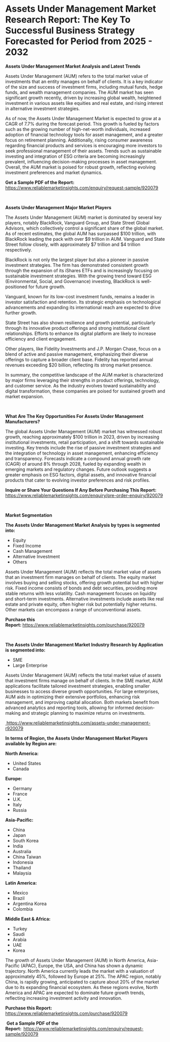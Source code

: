 <p><h1>Assets Under Management Market Research Report: The Key To Successful Business Strategy Forecasted for Period from 2025 - 2032</h1></p><p><strong>Assets Under Management Market Analysis and Latest Trends</strong></p>
<p><p>Assets Under Management (AUM) refers to the total market value of investments that an entity manages on behalf of clients. It is a key indicator of the size and success of investment firms, including mutual funds, hedge funds, and wealth management companies. The AUM market has seen significant growth recently, driven by increasing global wealth, heightened investment in various assets like equities and real estate, and rising interest in alternative investment strategies.</p><p>As of now, the Assets Under Management Market is expected to grow at a CAGR of 7.7% during the forecast period. This growth is fueled by factors such as the growing number of high-net-worth individuals, increased adoption of financial technology tools for asset management, and a greater focus on retirement planning. Additionally, rising consumer awareness regarding financial products and services is encouraging more investors to seek professional management of their assets. Trends such as sustainable investing and integration of ESG criteria are becoming increasingly prevalent, influencing decision-making processes in asset management. Overall, the AUM market is poised for robust growth, reflecting evolving investment preferences and market dynamics.</p></p>
<p><strong>Get a Sample PDF of the Report:&nbsp;</strong> <a href="https://www.reliablemarketinsights.com/enquiry/request-sample/920079?utm_campaign=3325&utm_medium=2&utm_source=Github&utm_content=ia&utm_term=17042025&utm_id=assets-under-management">https://www.reliablemarketinsights.com/enquiry/request-sample/920079</a></p>
<p>&nbsp;</p>
<p><strong>Assets Under Management Major Market Players</strong></p>
<p><p>The Assets Under Management (AUM) market is dominated by several key players, notably BlackRock, Vanguard Group, and State Street Global Advisors, which collectively control a significant share of the global market. As of recent estimates, the global AUM has surpassed $100 trillion, with BlackRock leading the pack with over $9 trillion in AUM. Vanguard and State Street follow closely, with approximately $7 trillion and $4 trillion respectively.</p><p>BlackRock is not only the largest player but also a pioneer in passive investment strategies. The firm has demonstrated consistent growth through the expansion of its iShares ETFs and is increasingly focusing on sustainable investment strategies. With the growing trend toward ESG (Environmental, Social, and Governance) investing, BlackRock is well-positioned for future growth.</p><p>Vanguard, known for its low-cost investment funds, remains a leader in investor satisfaction and retention. Its strategic emphasis on technological advancements and expanding its international reach are expected to drive further growth.</p><p>State Street has also shown resilience and growth potential, particularly through its innovative product offerings and strong institutional client relationships. Efforts to enhance its digital platform are likely to increase efficiency and client engagement.</p><p>Other players, like Fidelity Investments and J.P. Morgan Chase, focus on a blend of active and passive management, emphasizing their diverse offerings to capture a broader client base. Fidelity has reported annual revenues exceeding $20 billion, reflecting its strong market presence.</p><p>In summary, the competitive landscape of the AUM market is characterized by major firms leveraging their strengths in product offerings, technology, and customer service. As the industry evolves toward sustainability and digital transformation, these companies are poised for sustained growth and market expansion.</p></p>
<p>&nbsp;</p>
<p><strong>What Are The Key Opportunities For Assets Under Management Manufacturers?</strong></p>
<p><p>The global Assets Under Management (AUM) market has witnessed robust growth, reaching approximately $100 trillion in 2023, driven by increasing institutional investments, retail participation, and a shift towards sustainable investing. Key trends include the rise of passive investment strategies and the integration of technology in asset management, enhancing efficiency and transparency. Forecasts indicate a compound annual growth rate (CAGR) of around 8% through 2028, fueled by expanding wealth in emerging markets and regulatory changes. Future outlook suggests a greater emphasis on ESG factors, digital assets, and innovative financial products that cater to evolving investor preferences and risk profiles.</p></p>
<p><strong>Inquire or Share Your Questions If Any Before Purchasing This Report:</strong> <a href="https://www.reliablemarketinsights.com/enquiry/pre-order-enquiry/920079?utm_campaign=3325&utm_medium=2&utm_source=Github&utm_content=ia&utm_term=17042025&utm_id=assets-under-management">https://www.reliablemarketinsights.com/enquiry/pre-order-enquiry/920079</a></p>
<p>&nbsp;</p>
<p><strong>Market Segmentation</strong></p>
<p><strong>The Assets Under Management Market Analysis by types is segmented into:</strong></p>
<p><ul><li>Equity</li><li>Fixed Income</li><li>Cash Management</li><li>Alternative Investment</li><li>Others</li></ul></p>
<p><p>Assets Under Management (AUM) reflects the total market value of assets that an investment firm manages on behalf of clients. The equity market involves buying and selling stocks, offering growth potential but with higher risk. Fixed income consists of bonds and debt securities, providing more stable returns with less volatility. Cash management focuses on liquidity and short-term investments. Alternative investments include assets like real estate and private equity, often higher risk but potentially higher returns. Other markets can encompass a range of unconventional assets.</p></p>
<p><strong>Purchase this Report:&nbsp;</strong><a href="https://www.reliablemarketinsights.com/purchase/920079?utm_campaign=3325&utm_medium=2&utm_source=Github&utm_content=ia&utm_term=17042025&utm_id=assets-under-management">https://www.reliablemarketinsights.com/purchase/920079</a></p>
<p>&nbsp;</p>
<p><strong>The Assets Under Management Market Industry Research by Application is segmented into:</strong></p>
<p><ul><li>SME</li><li>Large Enterprise</li></ul></p>
<p><p>Assets Under Management (AUM) reflects the total market value of assets that investment firms manage on behalf of clients. In the SME market, AUM applications facilitate tailored investment strategies, enabling smaller businesses to access diverse growth opportunities. For large enterprises, AUM aids in optimizing their extensive portfolios, enhancing risk management, and improving capital allocation. Both markets benefit from advanced analytics and reporting tools, allowing for informed decision-making and strategic planning to maximize returns on investments.</p></p>
<p><a href="https://www.reliablemarketinsights.com/assets-under-management-r920079?utm_campaign=3325&utm_medium=2&utm_source=Github&utm_content=ia&utm_term=17042025&utm_id=assets-under-management">&nbsp;https://www.reliablemarketinsights.com/assets-under-management-r920079</a></p>
<p><strong>In terms of Region, the Assets Under Management Market Players available by Region are:</strong></p>
<p>
    <p> <strong> North America: </strong>
        <ul>
            <li>United States</li>
            <li>Canada</li>
        </ul>
        </p> 
    <p> <strong> Europe: </strong>
        <ul>
            <li>Germany</li>
            <li>France</li>
            <li>U.K.</li>
            <li>Italy</li>
            <li>Russia</li>
        </ul>
        </p> 
    <p> <strong> Asia-Pacific: </strong>
        <ul>
            <li>China</li>
            <li>Japan</li>
            <li>South Korea</li>
            <li>India</li>
            <li>Australia</li>
            <li>China Taiwan</li>
            <li>Indonesia</li>
            <li>Thailand</li>
            <li>Malaysia</li>
        </ul>
        </p> 
    <p> <strong> Latin America: </strong>
        <ul>
            <li>Mexico</li>
            <li>Brazil</li>
            <li>Argentina Korea</li>
            <li>Colombia</li>
        </ul>
        </p> 
    <p> <strong> Middle East & Africa: </strong>
        <ul>
            <li>Turkey</li>
            <li>Saudi</li>
            <li>Arabia</li>
            <li>UAE</li>
            <li>Korea</li>
        </ul>
    </p>
    </p>
<p><p>The growth of Assets Under Management (AUM) in North America, Asia-Pacific (APAC), Europe, the USA, and China has shown a dynamic trajectory. North America currently leads the market with a valuation of approximately 45%, followed by Europe at 25%. The APAC region, notably China, is rapidly growing, anticipated to capture about 20% of the market due to its expanding financial ecosystem. As these regions evolve, North America and APAC are expected to dominate future growth trends, reflecting increasing investment activity and innovation.</p></p>
<p><strong>Purchase this Report: </strong><a href="https://www.reliablemarketinsights.com/purchase/920079?utm_campaign=3325&utm_medium=2&utm_source=Github&utm_content=ia&utm_term=17042025&utm_id=assets-under-management">https://www.reliablemarketinsights.com/purchase/920079</a></p>
<p>&nbsp;<strong>Get a Sample PDF of the Report:&nbsp;&nbsp;</strong><a href="https://www.reliablemarketinsights.com/enquiry/request-sample/920079?utm_campaign=3325&utm_medium=2&utm_source=Github&utm_content=ia&utm_term=17042025&utm_id=assets-under-management">https://www.reliablemarketinsights.com/enquiry/request-sample/920079</a></p>
<p><strong></strong></p>
<p><p></p><p></p><p></p></p>